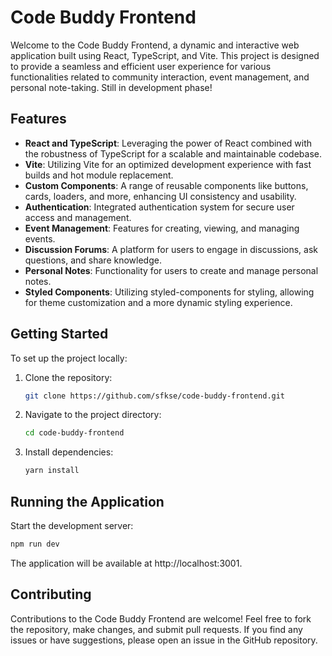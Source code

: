 # Code Buddy Frontend

Welcome to the Code Buddy Frontend, a dynamic and interactive web application built using React, TypeScript, and Vite. This project is designed to provide a seamless and efficient user experience for various functionalities related to community interaction, event management, and personal note-taking. Still in development phase!

## Features

- **React and TypeScript**: Leveraging the power of React combined with the robustness of TypeScript for a scalable and maintainable codebase.
- **Vite**: Utilizing Vite for an optimized development experience with fast builds and hot module replacement.
- **Custom Components**: A range of reusable components like buttons, cards, loaders, and more, enhancing UI consistency and usability.
- **Authentication**: Integrated authentication system for secure user access and management.
- **Event Management**: Features for creating, viewing, and managing events.
- **Discussion Forums**: A platform for users to engage in discussions, ask questions, and share knowledge.
- **Personal Notes**: Functionality for users to create and manage personal notes.
- **Styled Components**: Utilizing styled-components for styling, allowing for theme customization and a more dynamic styling experience.

## Getting Started

To set up the project locally:

1. Clone the repository:
   ```bash
   git clone https://github.com/sfkse/code-buddy-frontend.git
   ```
2. Navigate to the project directory:
   ```bash
   cd code-buddy-frontend
   ```
3. Install dependencies:
   ```bash
   yarn install
   ```

## Running the Application

Start the development server:

```bash
npm run dev
```

The application will be available at http://localhost:3001.

## Contributing

Contributions to the Code Buddy Frontend are welcome! Feel free to fork the repository, make changes, and submit pull requests. If you find any issues or have suggestions, please open an issue in the GitHub repository.

